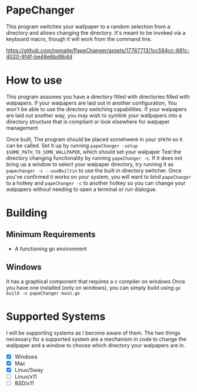 # PapeChanger
This program switches your wallpaper to a random selection from a directory and allows changing the directory. It's meant to be invoked via a keyboard macro, though it will work from the command line. 

https://github.com/npmaile/PapeChanger/assets/17767713/1cc584cc-681c-4020-914f-be48e6bd9b4d

# How to use
This program assumes you have a directory filled with directories filled with walpapers. 
If your walpapers are laid out in another configuration, You won't be able to use the directory switching capabilities.
If your walpapers are laid out another way, you may wish to symlink your wallpapers into a directory structure that is compliant or look elsewhere for walpaper management

Once built, The program should be placed somehwere in your `$PATH` so it can be called. 
Set it up by running `papeChanger -setup $SOME_PATH_TO_SOME_WALLPAPER`, which should set your walpaper
Test the directory changing functionality by running `papeChanger -c`. If it does not bring up a window to select your walpaper directory, try running it as `papechanger -c --useBuiltin` to use the built in directory switcher. 
Once you've confirmed it works on your system, you will want to bind `papeChanger` to a hotkey and `papeChanger -c` to another hotkey so you can change your walpapers without needing to open a terminal or run dialogue. 

# Building
## Minimum Requirements
- A functioning go environment
## Windows
It has a graphical component that requires a c compiler on windows
Once you have one installed (only on windows), you can simply build using `go build -o papeChanger main.go`

# Supported Systems
I will be supporting systems as I become aware of them. The two things necessary for a supported system are a mechanism in code to change the wallpaper and a window to choose which directory your walpapers are in. 
- [x] Windows
- [x] Mac
- [x] Linux/Sway
- [ ] Linux/x11
- [ ] BSD/x11
